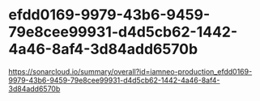 # efdd0169-9979-43b6-9459-79e8cee99931-d4d5cb62-1442-4a46-8af4-3d84add6570b
https://sonarcloud.io/summary/overall?id=iamneo-production_efdd0169-9979-43b6-9459-79e8cee99931-d4d5cb62-1442-4a46-8af4-3d84add6570b
